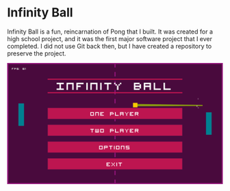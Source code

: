 # Infinity Ball

Infinity Ball is a fun, reincarnation of Pong that I built. It was created for a high school project, and it was the first major software project that I ever completed. I did not use Git back then, but I have created a repository to preserve the project. 

![A screenshot of Infinity Ball](https://github.com/scottwillmoore/infinity-ball/raw/master/screenshot.png)
